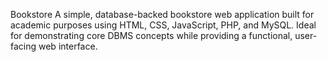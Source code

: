 Bookstore
A simple, database-backed bookstore web application built for academic purposes using HTML, CSS, JavaScript, PHP, and MySQL. Ideal for demonstrating core DBMS concepts while providing a functional, user-facing web interface.
